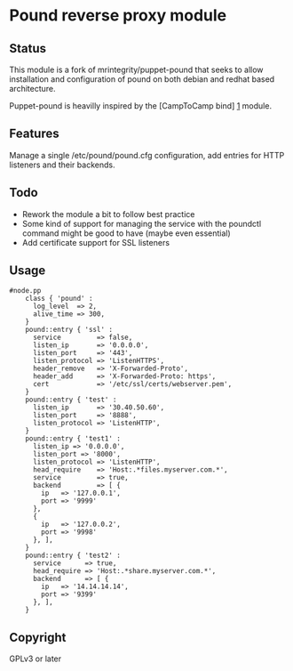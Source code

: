 Pound reverse proxy module
==========================

Status
------
This module is a fork of mrintegrity/puppet-pound that seeks to allow installation and configuration of pound on both debian and redhat based architecture.

Puppet-pound is heavilly inspired by the [CampToCamp bind] [1] module.

Features
--------
Manage a single /etc/pound/pound.cfg configuration, add entries for HTTP listeners and their backends.

Todo
----
* Rework the module a bit to follow best practice
* Some kind of support for managing the service with the poundctl command might be good to have (maybe even essential)
* Add certificate support for SSL listeners

Usage
-----
``` puppet
#node.pp
    class { 'pound' :
      log_level  => 2,
      alive_time => 300,
    }
    pound::entry { 'ssl' :
      service         => false,
      listen_ip       => '0.0.0.0',
      listen_port     => '443',
      listen_protocol => 'ListenHTTPS',
      header_remove   => 'X-Forwarded-Proto',
      header_add      => 'X-Forwarded-Proto: https',
      cert            => '/etc/ssl/certs/webserver.pem',
    }
    pound::entry { 'test' :
      listen_ip       => '30.40.50.60',
      listen_port     => '8888',
      listen_protocol => 'ListenHTTP',
    }
    pound::entry { 'test1' :
      listen_ip => '0.0.0.0',
      listen_port => '8000',
      listen_protocol => 'ListenHTTP',
      head_require    => 'Host:.*files.myserver.com.*',
      service         => true,
      backend         => [ {
        ip   => '127.0.0.1',
        port => '9999'
      },
      {
        ip   => '127.0.0.2',
        port => '9998'
      }, ],
    }
    pound::entry { 'test2' :
      service      => true,
      head_require => 'Host:.*share.myserver.com.*',
      backend      => [ {
        ip   => '14.14.14.14',
        port => '9399'
      }, ],
    }
```
Copyright
---------
GPLv3 or later

[1]: https://github.com/camptocamp/puppet-bind        "CampToCamp Bind"
